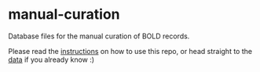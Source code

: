 # manual-curation
Database files for the manual curation of BOLD records.

Please read the [instructions](https://github.com/bge-barcoding/manual-curation/blob/main/_instructions/instructions.md) on how to use this repo, or head straight to the [data](https://github.com/bge-barcoding/manual-curation/tree/main/data) if you already know :)
